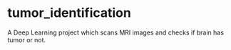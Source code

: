 # tumor_identification
A Deep Learning project which scans MRI images and checks if brain has tumor or not.
